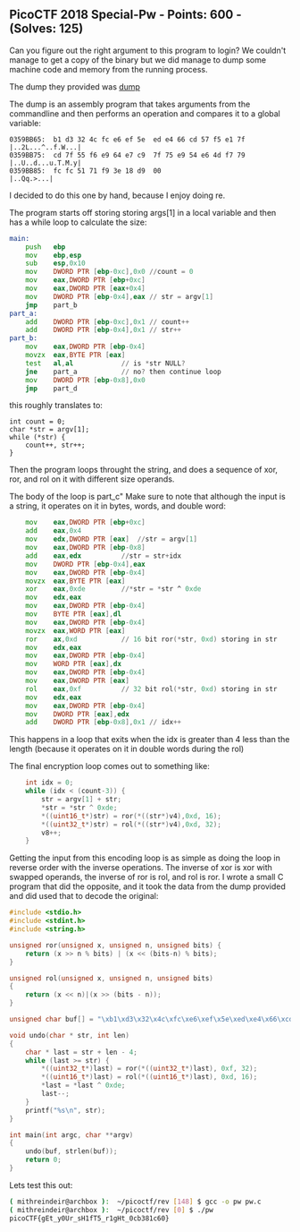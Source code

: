 ## PicoCTF 2018 Special-Pw - Points: 600 - (Solves: 125)

Can you figure out the right argument to this program to login? We couldn't manage to get a copy of the binary but we did manage to dump some machine code and memory from the running process.

The dump they provided was [dump](https://github.com/Mithreindeir/ctf-writeups/blob/master/pico-ctf2018/special-pw/special_pw.S)

The dump is an assembly program that takes arguments from the commandline and then performs an operation and compares it to a global variable:

```
0359BB65:  b1 d3 32 4c fc e6 ef 5e  ed e4 66 cd 57 f5 e1 7f   |..2L...^..f.W...|
0359BB75:  cd 7f 55 f6 e9 64 e7 c9  7f 75 e9 54 e6 4d f7 79   |..U..d...u.T.M.y|
0359BB85:  fc fc 51 71 f9 3e 18 d9  00                        |..Qq.>...|
```

I decided to do this one by hand, because I enjoy doing re.

The program starts off storing storing args[1] in a local variable and then has a while loop to calculate the size:
```asm
main:
	push   ebp
	mov    ebp,esp
	sub    esp,0x10
	mov    DWORD PTR [ebp-0xc],0x0 //count = 0
	mov    eax,DWORD PTR [ebp+0xc]
	mov    eax,DWORD PTR [eax+0x4]
	mov    DWORD PTR [ebp-0x4],eax // str = argv[1]
	jmp    part_b
part_a:
	add    DWORD PTR [ebp-0xc],0x1 // count++
	add    DWORD PTR [ebp-0x4],0x1 // str++
part_b:
	mov    eax,DWORD PTR [ebp-0x4]
	movzx  eax,BYTE PTR [eax]
	test   al,al 			// is *str NULL?
	jne    part_a 			// no? then continue loop
	mov    DWORD PTR [ebp-0x8],0x0
	jmp    part_d

```

this roughly translates to:

```
int count = 0;
char *str = argv[1];
while (*str) {
	count++, str++;
}
```

Then the program loops throught the string, and does a sequence of xor, ror, and rol on it with different size operands.

The body of the loop is part\_c"
Make sure to note that although the input is a string, it operates on it in bytes, words, and double word:
```asm
	mov    eax,DWORD PTR [ebp+0xc]
	add    eax,0x4
	mov    edx,DWORD PTR [eax] 	//str = argv[1]
	mov    eax,DWORD PTR [ebp-0x8]
	add    eax,edx 			//str = str+idx
	mov    DWORD PTR [ebp-0x4],eax
	mov    eax,DWORD PTR [ebp-0x4]
	movzx  eax,BYTE PTR [eax]
	xor    eax,0xde 		//*str = *str ^ 0xde
	mov    edx,eax
	mov    eax,DWORD PTR [ebp-0x4]
	mov    BYTE PTR [eax],dl
	mov    eax,DWORD PTR [ebp-0x4]
	movzx  eax,WORD PTR [eax]
	ror    ax,0xd 			// 16 bit ror(*str, 0xd) storing in str
	mov    edx,eax
	mov    eax,DWORD PTR [ebp-0x4]
	mov    WORD PTR [eax],dx
	mov    eax,DWORD PTR [ebp-0x4]
	mov    eax,DWORD PTR [eax]
	rol    eax,0xf 			// 32 bit rol(*str, 0xd) storing in str
	mov    edx,eax
	mov    eax,DWORD PTR [ebp-0x4]
	mov    DWORD PTR [eax],edx
	add    DWORD PTR [ebp-0x8],0x1 // idx++
```

This happens in a loop that exits when the idx is greater than 4 less than the length (because it operates on it in double words during the rol)

The final encryption loop comes out to something like:
```C
	int idx = 0;
	while (idx < (count-3)) {
		str = argv[1] + str;
		*str = *str ^ 0xde;
		*((uint16_t*)str) = ror(*((str*)v4),0xd, 16);
		*((uint32_t*)str) = rol(*((str*)v4),0xd, 32);
		v8++;
	}

```

Getting the input from this encoding loop is as simple as doing the loop in reverse order with the inverse operations.
The inverse of xor is xor with swapped operands, the inverse of ror is rol, and rol is ror. I wrote a small C program that did the opposite, and it took the data from the dump provided and did used that to decode the original:

```C
#include <stdio.h>
#include <stdint.h>
#include <string.h>

unsigned ror(unsigned x, unsigned n, unsigned bits) {
    return (x >> n % bits) | (x << (bits-n) % bits);
}

unsigned rol(unsigned x, unsigned n, unsigned bits)
{
	return (x << n)|(x >> (bits - n));
}

unsigned char buf[] = "\xb1\xd3\x32\x4c\xfc\xe6\xef\x5e\xed\xe4\x66\xcd\x57\xf5\xe1\x7f\xcd\x7f\x55\xf6\xe9\x64\xe7\xc9\x7f\x75\xe9\x54\xe6\x4d\xf7\x79\xfc\xfc\x51\x71\xf9\x3e\x18\xd9\x00";

void undo(char * str, int len)
{
	char * last = str + len - 4;
	while (last >= str) {
		*((uint32_t*)last) = ror(*((uint32_t*)last), 0xf, 32);
		*((uint16_t*)last) = rol(*((uint16_t*)last), 0xd, 16);
		*last = *last ^ 0xde;
		last--;
	}
	printf("%s\n", str);
}

int main(int argc, char **argv)
{
	undo(buf, strlen(buf));
	return 0;
}
```

Lets test this out:
```bash
( mithreindeir@archbox ):  ~/picoctf/rev [148] $ gcc -o pw pw.c
( mithreindeir@archbox ):  ~/picoctf/rev [0] $ ./pw
picoCTF{gEt_y0Ur_sH1fT5_r1gHt_0cb381c60}
```
